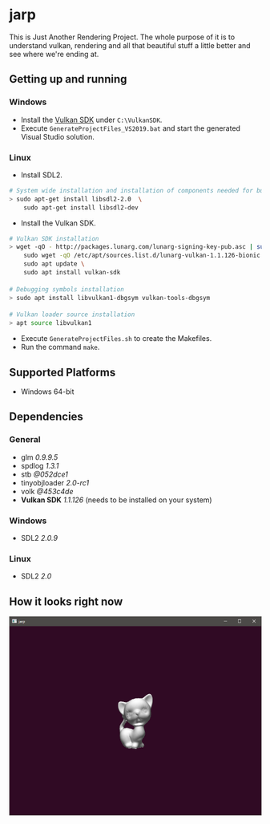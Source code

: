 # jarp

This is Just Another Rendering Project.
The whole purpose of it is to understand vulkan, rendering and all that beautiful stuff a little better and see where we're ending at.

## Getting up and running

### Windows

- Install the [Vulkan SDK](https://vulkan.lunarg.com/sdk/home#sdk/downloadConfirm/1.1.126.0/windows/VulkanSDK-1.1.126.0-Installer.exe) under `C:\VulkanSDK`.
- Execute `GenerateProjectFiles_VS2019.bat` and start the generated Visual Studio solution.

### Linux

- Install SDL2. 

```bash
# System wide installation and installation of components needed for building the project
> sudo apt-get install libsdl2-2.0  \
    sudo apt-get install libsdl2-dev
```

- Install the Vulkan SDK.

```bash
# Vulkan SDK installation
> wget -qO - http://packages.lunarg.com/lunarg-signing-key-pub.asc | sudo apt-key add - \
    sudo wget -qO /etc/apt/sources.list.d/lunarg-vulkan-1.1.126-bionic.list http://packages.lunarg.com/vulkan/1.1.126/lunarg-vulkan-1.1.126-bionic.list \
    sudo apt update \
    sudo apt install vulkan-sdk

# Debugging symbols installation
> sudo apt install libvulkan1-dbgsym vulkan-tools-dbgsym

# Vulkan loader source installation
> apt source libvulkan1
```

- Execute `GenerateProjectFiles.sh` to create the Makefiles.
- Run the command `make`.

## Supported Platforms

- Windows 64-bit

## Dependencies
### General

- glm *0.9.9.5*
- spdlog *1.3.1*
- stb *@052dce1*
- tinyobjloader *2.0-rc1*
- volk *@453c4de*
- **Vulkan SDK** *1.1.126* (needs to be installed on your system)

### Windows

- SDL2 *2.0.9*

### Linux

- SDL2 *2.0*

## How it looks right now

![image](Screenshots/Application.PNG)

